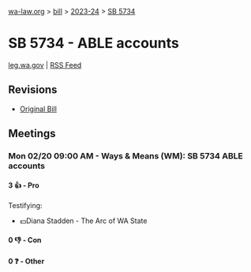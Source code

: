 [wa-law.org](/) > [bill](/bill/) > [2023-24](/bill/2023-24/) > [SB 5734](/bill/2023-24/sb/5734/)

# SB 5734 - ABLE accounts
[leg.wa.gov](https://app.leg.wa.gov/billsummary?BillNumber=5734&Year=2023&Initiative=false) | [RSS Feed](./rss.xml)

## Revisions
* [Original Bill](1/)

## Meetings
### Mon 02/20 09:00 AM - Ways & Means (WM): SB 5734 ABLE accounts
#### 3 👍 - Pro
Testifying:
* 💵Diana Stadden - The Arc of WA State

#### 0 👎 - Con

#### 0 ❓ - Other
